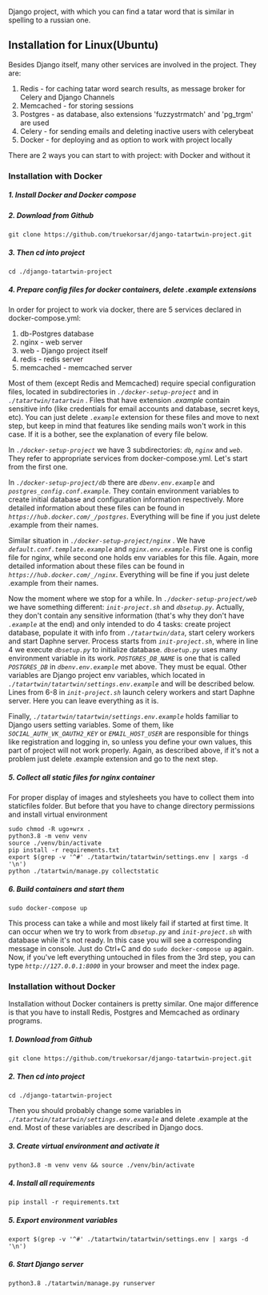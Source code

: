 Django project, with which you can find 
a tatar word that is similar in spelling to a russian one.
 

## Installation for Linux(Ubuntu)
Besides Django itself, many other services are involved in the project. They are:
1. Redis - for caching tatar word search results, as message broker for Celery and Django Channels
2. Memcached - for storing sessions
3. Postgres - as database, also extensions 'fuzzystrmatch' and 'pg_trgm' are used
4. Celery - for sending emails and deleting inactive users with celerybeat
5. Docker - for deploying and as option to work with project locally

There are 2 ways you can start to with project: with Docker and without it
### Installation with Docker 
##### 1. Install Docker and Docker compose
##### 2. Download from Github
```
git clone https://github.com/truekorsar/django-tatartwin-project.git
```
##### 3. Then cd into project
```
cd ./django-tatartwin-project
```

##### 4. Prepare config files for docker containers, delete .example extensions
In order for project to work via docker, there are 5 services declared in docker-compose.yml:
1. db-Postgres database
2. nginx - web server
3. web - Django project itself
4. redis - redis server
5. memcached - memcached server

Most of them (except Redis and Memcached) require special configuration files,
located in subdirectories in _`./docker-setup-project`_ and in _`./tatartwin/tatartwin`_ .
Files that have extension _.example_  contain sensitive info
(like credentials for email accounts and database, secret keys, etc). You can just delete _`.example`_ extension for these
files and move to next step, but keep in mind that features like sending mails won't work in this case. If it is a bother, see the
explanation of every file below.

In _`./docker-setup-project`_ we have 3 subdirectories: _`db`_, _`nginx`_ and _`web`_. They refer to
appropriate services from docker-compose.yml. Let's start from the first one.

In  _`./docker-setup-project/db`_ there are _`dbenv.env.example`_ and _`postgres_config.conf.example`_. 
They contain environment variables to create initial database and configuration information respectively.
More detailed information about these files can be found in _`https://hub.docker.com/_/postgres`_.
Everything will be fine if you just delete .example from their names.  
 
Similar situation in  _`./docker-setup-project/nginx`_ . We have _`default.conf.template.example`_ and _`nginx.env.example`_. 
First one is config file for nginx, while second one holds env variables for this file. 
Again, more detailed information about these files can be found in _`https://hub.docker.com/_/nginx`_.
Everything will be fine if you just delete .example from their names.

Now the moment where we stop for a while.
In  _`./docker-setup-project/web`_  we have something different: _`init-project.sh`_ and _`dbsetup.py`_.
Actually, they don't contain any sensitive information (that's why they don't have _`.example`_ at the end) and only intended to do 4 tasks:
create project database, populate it with info from _`./tatartwin/data`_, start celery workers and start Daphne server.
Process starts from _`init-project.sh`_, where in line 4 we execute _`dbsetup.py`_ to initialize database.
_`dbsetup.py`_ uses many environment variable in its work. _`POSTGRES_DB_NAME`_ is one that is called _`POSTGRES_DB`_ in _`dbenv.env.example`_ met above.
They must be equal. Other variables are Django project env variables, which located in  _`./tatartwin/tatartwin/settings.env.example`_ and will be described below.
Lines from 6-8 in _`init-project.sh`_ launch celery workers and start Daphne server.
Here you can leave everything as it is.

Finally, _`./tatartwin/tatartwin/settings.env.example`_ holds familiar to Django users setting variables. Some of them,
like _`SOCIAL_AUTH_VK_OAUTH2_KEY`_ or _`EMAIL_HOST_USER`_ are responsible for things like registration and logging in,
so unless you define your own values, this part of project will not work properly. Again, as described above, if it's not a problem
just delete .example extension and go to the next step. 

##### 5. Collect all static files for nginx container
For proper display of images and stylesheets you have to collect them into staticfiles folder.
But before that you have to change directory permissions and install virtual environment   
```
sudo chmod -R ugo+wrx .
python3.8 -m venv venv
source ./venv/bin/activate
pip install -r requirements.txt
export $(grep -v '^#' ./tatartwin/tatartwin/settings.env | xargs -d '\n')
python ./tatartwin/manage.py collectstatic
```

##### 6. Build containers and start them
```
sudo docker-compose up
```
This process can take a while and most likely fail if started at first time.
It can occur when we try to work from _`dbsetup.py`_ and _`init-project.sh`_ with database while it's not ready.
In this case you will see a corresponding message in console. Just do Ctrl+C and do ```sudo docker-compose up``` again.
Now, if you've left everything untouched in files from the 3rd step, you can type _`http://127.0.0.1:8000`_ in your browser and meet the index page.  

### Installation without Docker

Installation without Docker containers is pretty similar. One major difference is that you have to install Redis, Postgres and 
Memcached as ordinary programs.
 
##### 1. Download from Github
```
git clone https://github.com/truekorsar/django-tatartwin-project.git
```

##### 2. Then cd into project
```
cd ./django-tatartwin-project
```

Then you should probably change some variables in _`./tatartwin/tatartwin/settings.env.example`_ and delete .example at the end.
Most of these variables are described in Django docs.

##### 3. Create virtual environment and activate it
```
python3.8 -m venv venv && source ./venv/bin/activate
```
##### 4. Install all requirements
```
pip install -r requirements.txt
```

##### 5. Export environment variables
```
export $(grep -v '^#' ./tatartwin/tatartwin/settings.env | xargs -d '\n')
```

##### 6. Start Django server
```
python3.8 ./tatartwin/manage.py runserver
```
